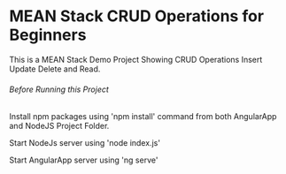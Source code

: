 # MEAN Stack CRUD Operations for Beginners
This is a MEAN Stack Demo Project Showing CRUD Operations Insert Update Delete and Read.

###### Before Running this Project
Install npm packages using 'npm install' command from both AngularApp and NodeJS Project Folder.

Start NodeJs server using 'node index.js'

Start AngularApp server using 'ng serve'
